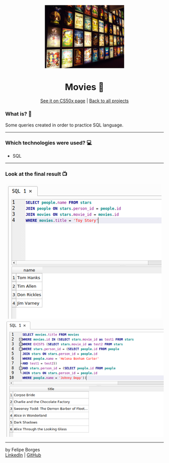 <div align="center">	
	<img src="./.github/intro.jpg" alt="Movies" width="50%"/>	
</div>

<div align="center">
	<h1>Movies 🎥</h1>	
</div>

<div align="center">
	<a href="https://cs50.harvard.edu/x/2020/psets/7/movies/">See it on CS50x page</a> |
	<a href="https://github.com/felipejsborges/cs50_challenges#cs50x-challenges-">Back to all projects</a>
</div>

### What is? 🤔
Some queries created in order to practice SQL language.
<hr>

### Which technologies were used? 💻
- SQL
<hr>

### Look at the final result 📺<br>
![queryimg](./.github/8sql.png)
<br>
![queryimg](./.github/12sql.png)
<hr>

by Felipe Borges<br>
[LinkedIn](https://www.linkedin.com/in/felipejsborges) | [GitHub](https://github.com/felipejsborges)
